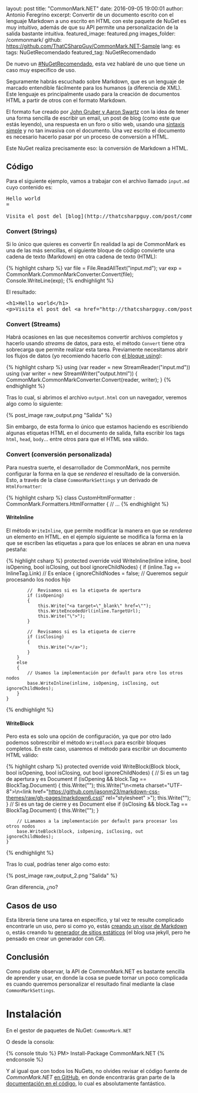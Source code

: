 layout: post
title: "CommonMark.NET"
date: 2016-09-05 19:00:01
author: Antonio Feregrino
excerpt: Convertir de un documento escrito con el lenguaje Markdown a uno escrito en HTML con este paquete de NuGet es muy intuitivo, además de que su API permite una personalización de la salida bastante intuitiva.
featured_image: featured.png
images_folder: /commonmark/
github: https://github.com/ThatCSharpGuy/CommonMark.NET-Sample
lang: es
tags: NuGetRecomendado
featured_tag: NuGetRecomendado

De nuevo un <a href="#">#NuGetRecomendado</a>, esta vez hablaré de uno que tiene un caso muy específico de uso.

Seguramente habrás escuchado sobre Markdown, que es un lenguaje de marcado entendible fácilmente para los humanos (a diferencia de XML). Este lenguaje es principalmente usado para la creación de documentos HTML a partir de otros con el formato Markdown.

El formato fue creado por <a href="https://web.archive.org/web/20040402080322/http://www.aaronsw.com/weblog/001189" target="_blank">John Gruber y Aaron Swartz</a> con la idea de tener una forma sencilla de escribir un email, un post de blog (como este que estás leyendo), una respuesta en un foro o sitio web, usando una <a href="https://daringfireball.net/projects/markdown/syntax" target="_blank">sintaxis simple</a> y no tan invasiva con el documento. Una vez escrito el documento es necesario hacerlo pasar por un proceso de conversión a HTML.

Este NuGet realiza precisamente eso: la conversión de Markdown a HTML.

## Código  
Para el siguiente ejemplo, vamos a trabajar con el archivo llamado `input.md` cuyo contenido es:  
  
<pre>
Hello world
=  

Visita el post del [blog](http://thatcsharpguy.com/post/commonmark) para **saber más** sobre *CommonMark.NET*  
</pre>    

### Convert (Strings)
Si lo único que quieres es convertir En realidad la api de CommonMark es una de las más sencillas, el siguiente bloque de código convierte una cadena de texto (Markdown) en otra cadena de texto (HTML):

{% highlight csharp %}
var file = File.ReadAllText("input.md");
var exp = CommonMark.CommonMarkConverter.Convert(file);
Console.WriteLine(exp);
{% endhighlight %}  

El resultado:  

<pre>
&lt;h1&gt;Hello world&lt;/h1&gt;
&lt;p&gt;Visita el post del &lt;a href=&quot;http://thatcsharpguy.com/post/commonmark&quot;&gt;blog&lt;/a&gt; para &lt;strong&gt;saber m&#225;s&lt;/strong&gt; sobre &lt;em&gt;CommonMark.NET&lt;/em&gt;&lt;/p&gt;
</pre>

### Convert (Streams)
Habrá ocasiones en las que necesitemos convertir archivos completos y hacerlo usando *streams* de datos, para esto, el método `Convert` tiene otra sobrecarga que permite realizar esta tarea. Previamente necesitamos abrir los flujos de datos (yo recomiendo hacerlo con <a href="../usos-using-2">el bloque using</a>):

{% highlight csharp %}
using (var reader = new StreamReader("input.md"))
using (var writer = new StreamWriter("output.html"))
{
    CommonMark.CommonMarkConverter.Convert(reader, writer);
}
{% endhighlight %}  

Tras lo cual, si abrimos el archivo `output.html` con un navegador, veremos algo como lo siguiente:  

{% post_image raw_output.png "Salida" %}

Sin embargo, de esta forma lo único que estamos haciendo es escribiendo algunas etiquetas HTML en el documento de salida, falta escribir los tags `html`, `head`, `body`... entre otros para que el HTML sea válido.  

### Convert (conversión personalizada)
Para nuestra suerte, el desarrollador de CommonMark, nos permite configurar la forma en la que se *renderea*
 el resultado de la conversión. Esto, a través de la clase `CommonMarkSettings` y un derivado de `HtmlFormatter`:

{% highlight csharp %}
class CustomHtmlFormatter : CommonMark.Formatters.HtmlFormatter
{
    // ... 
{% endhighlight %}  

#### WriteInline  
El método `WriteInline`, que permite modificar la manera en que se *renderea* un elemento en HTML. en el ejemplo siguiente se modifica la forma en la que se escriben las etiquetas `a` para que los enlaces se abran en una nueva pestaña:

{% highlight csharp %}
    protected override void WriteInline(Inline inline, bool isOpening, bool isClosing, out bool ignoreChildNodes)
    {
        if (inline.Tag == InlineTag.Link) // Es enlace
        {
            ignoreChildNodes = false; // Queremos seguir procesando los nodos hijo

            //  Revisamos si es la etiqueta de apertura
            if (isOpening)
            {
                this.Write("<a target=\"_blank\" href=\"");
                this.WriteEncodedUrl(inline.TargetUrl);
                this.Write("\">");
            }

            //  Revisamos si es la etiqueta de cierre
            if (isClosing)
            {
                this.Write("</a>");
            }
        }
        else
        {
            // Usamos la implementación por default para otro los otros nodos
            base.WriteInline(inline, isOpening, isClosing, out ignoreChildNodes);
        }
    }
{% endhighlight %}   

#### WriteBlock

Pero esta es solo una opción de configuración, ya que por otro lado podemos sobrescribir el método `WriteBlock` para escribir bloques completos. En este caso, usaremos el método para escribir un documento HTML válido:  

{% highlight csharp %}
    protected override void WriteBlock(Block block, bool isOpening, bool isClosing, out bool ignoreChildNodes)
    {
        // Si es un tag de apertura y es Document
        if (isOpening && block.Tag == BlockTag.Document)
        {
            this.Write("<html>");
            this.Write("<head>\n<meta charset=\"UTF-8\">\n<link href=\"https://github.com/jasonm23/markdown-css-themes/raw/gh-pages/markdown6.css\" rel=\"stylesheet\" ></head>");
            this.Write("<body>");
        }
        // Si es un tag de cierre y es Document
        else if (isClosing && block.Tag == BlockTag.Document)
        {
            this.Write("</body></html>");
        }

        // LLamamos a la implementación por default para procesar los otros nodos
        base.WriteBlock(block, isOpening, isClosing, out ignoreChildNodes);
    }
{% endhighlight %}

Tras lo cual, podrías tener algo como esto:

{% post_image raw_output_2.png "Salida" %}

Gran diferencia, ¿no?

## Casos de uso  
Esta librería tiene una tarea en específico, y tal vez te resulte complicado encontrarle un uso, pero si como yo, estás <a href="#" target="_blank">creando un visor de Markdown</a> o, estás creando tu <a href="https://davidwalsh.name/introduction-static-site-generators" target="_blank">generador de sitios estáticos</a> (el blog usa jekyll, pero he pensado en crear un generador con C#).

## Conclusión  
Como pudiste observar, la API de CommonMark.NET es bastante sencilla de aprender y usar, en donde la cosa se puede tornar un poco complicada es cuando queremos personalizar el resultado final mediante la clase `CommonMarkSettings`.
 
# Instalación  
En el gestor de paquetes de NuGet: `CommonMark.NET`

O desde la consola: 

{% console titulo %}
PM> Install-Package CommonMark.NET
{% endconsole %}

Y al igual que con todos los NuGets, no olvides revisar el código fuente de *CommonMark.NET* <a href="https://github.com/Knagis/CommonMark.NET" target="_blank" >en GitHub</a>, en donde encontrarás gran parte de la <a href="https://github.com/Knagis/CommonMark.NET/blob/master/CommonMark/Formatters/HtmlFormatter.cs" target="_blank">documentación en el código</a>, lo cual es absolutamente fantástico.  
